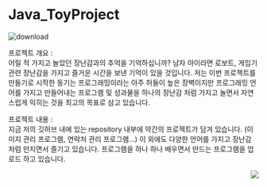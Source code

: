 # Java_ToyProject

![download](https://user-images.githubusercontent.com/53751665/85842371-947a0680-b7da-11ea-8034-2f8c1d08c782.png)



프로젝트 개요 : <br>
 어릴 적 가지고 놀았던 장난감과의 추억을 기억하십니까? 남자 아이라면 로보트, 게임기 관련 장난감을 가지고 즐거운 시간을 보낸 기억이 있을 것입니다.
저는 이번 프로젝트를 만들기로 시작한 동기는 프로그래밍이라는 아주 허들이 높은 장벽이지만 프로그래밍 언어를 가지고 만들어내는 프로그램 및 성과물을
하나의 장난감 처럼 가지고 놀면서 자연스럽게 익히는 것을 최고의 목표로 삼고 있습니다.



프로젝트 내용 : <br>
 지금 저의 깃허브 내에 있는 repository 내부에 약간의 프로젝트가 담겨 있습니다. (이미지 관리 프로그램, 연락처 관리 프로그램...) 이 외에도 다양한 언어를 가지고
장난감 처럼 만지면서 즐기고 있습니다. 프로그램을 하나 하나 배우면서 만드는 프로그램을 업로드 하고 있습니다.

<img src="https://user-images.githubusercontent.com/53751665/86532792-7b263800-bf07-11ea-9d0c-84da74f2197b.jpg" align="right">
